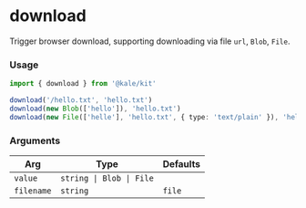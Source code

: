 # download

Trigger browser download, supporting downloading via file `url`, `Blob`, `File`.

### Usage

```ts
import { download } from '@kale/kit'

download('/hello.txt', 'hello.txt')
download(new Blob(['hello']), 'hello.txt')
download(new File(['helle'], 'hello.txt', { type: 'text/plain' }), 'hello.txt')
```

### Arguments

| Arg        | Type                     | Defaults |
| ---------- | ------------------------ | -------- |
| `value`    | `string \| Blob \| File` |          |
| `filename` | `string`                 | `file`   |
